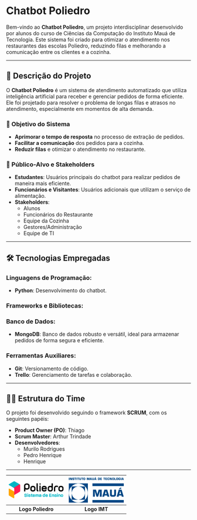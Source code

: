 # Chatbot Poliedro

Bem-vindo ao **Chatbot Poliedro**, um projeto interdisciplinar desenvolvido por alunos do curso de Ciências da Computação do Instituto Mauá de Tecnologia. Este sistema foi criado para otimizar o atendimento nos restaurantes das escolas Poliedro, reduzindo filas e melhorando a comunicação entre os clientes e a cozinha.

---

## 📖 Descrição do Projeto

O **Chatbot Poliedro** é um sistema de atendimento automatizado que utiliza inteligência artificial para receber e gerenciar pedidos de forma eficiente. Ele foi projetado para resolver o problema de longas filas e atrasos no atendimento, especialmente em momentos de alta demanda.

### 🎯 Objetivo do Sistema

- **Aprimorar o tempo de resposta** no processo de extração de pedidos.
- **Facilitar a comunicação** dos pedidos para a cozinha.
- **Reduzir filas** e otimizar o atendimento no restaurante.

### 👥 Público-Alvo e Stakeholders

- **Estudantes**: Usuários principais do chatbot para realizar pedidos de maneira mais eficiente.
- **Funcionários e Visitantes**: Usuários adicionais que utilizam o serviço de alimentação.
- **Stakeholders**:
  - Alunos
  - Funcionários do Restaurante
  - Equipe da Cozinha
  - Gestores/Administração
  - Equipe de TI
  
---

## 🛠️ Tecnologias Empregadas

### Linguagens de Programação:
- **Python**: Desenvolvimento do chatbot.

### Frameworks e Bibliotecas:

### Banco de Dados:
- **MongoDB**: Banco de dados robusto e versátil, ideal para armazenar pedidos de forma segura e eficiente.

### Ferramentas Auxiliares:
- **Git**: Versionamento de código.
- **Trello**: Gerenciamento de tarefas e colaboração.

---

## 🧑‍💻 Estrutura do Time

O projeto foi desenvolvido seguindo o framework **SCRUM**, com os seguintes papéis:

- **Product Owner (PO)**: Thiago
- **Scrum Master**: Arthur Trindade
- **Desenvolvedores**:
  - Murilo Rodrigues
  - Pedro Henrique
  - Henrique

---

| <img src="images/logo-poliedro-se.png" width="150"> | <img src="images/logo-IMT.png" width="150"> |
|:--------------------------------------------------:|:------------------------------------------:|
| **Logo Poliedro**                                  | **Logo IMT**                               |
